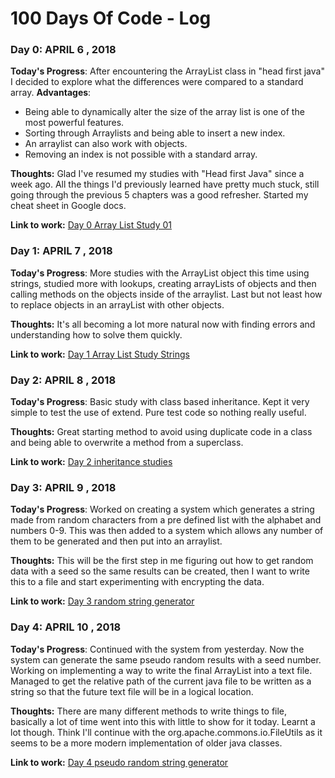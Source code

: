# 100 Days Of Code - Log

### Day 0: APRIL 6 , 2018

**Today's Progress**: After encountering the ArrayList class in "head first java" I decided to explore what the differences were compared to a standard array.
**Advantages**:
- Being able to dynamically alter the size of the array list is one of the most powerful features.
- Sorting through Arraylists and being able to insert a new index.
- An arraylist can also work with objects.
- Removing an index is not possible with a standard array.

**Thoughts:** Glad I've resumed my studies with "Head first Java" since a week ago. All the things I'd previously learned have pretty much stuck, still going through the previous 5 chapters was a good refresher.
Started my cheat sheet in Google docs.

**Link to work:** [Day 0 Array List Study 01](https://github.com/androvisuals/100-days-of-code/tree/master/Day%200%20Array%20List%20Study%20Java)

### Day 1: APRIL 7 , 2018

**Today's Progress**: More studies with the ArrayList object this time using strings, studied more with lookups, creating arrayLists of objects and then calling methods on the objects inside of the arraylist.
Last but not least how to replace objects in an arrayList with other objects.

**Thoughts:** It's all becoming a lot more natural now with finding errors and understanding how to solve them quickly.

**Link to work:** [Day 1 Array List Study Strings](https://github.com/androvisuals/100-days-of-code/tree/master/100%20days%20of%20code%20in%20here/Day%201%20array%20list%20study%20strings%20methods%20objects%20java)

### Day 2: APRIL 8 , 2018

**Today's Progress**: Basic study with class based inheritance. Kept it very simple to test the use of extend.
Pure test code so nothing really useful. 

**Thoughts:** Great starting method to avoid using duplicate code in a class and being able to overwrite a method from a superclass.

**Link to work:** [Day 2 inheritance studies](https://github.com/androvisuals/100-days-of-code/tree/master/100%20days%20of%20code%20in%20here/Day%202%20Inheritance%20study)

### Day 3: APRIL 9 , 2018

**Today's Progress**: Worked on creating a system which generates a string made from random characters from a pre defined list with the alphabet and numbers 0-9.
This was then added to a system which allows any number of them to be generated and then put into an arraylist.

**Thoughts:** This will be the first step in me figuring out how to get random data with a seed so the same results can be created, then I want to write this to a file and start experimenting with encrypting the data.

**Link to work:** [Day 3 random string generator](https://github.com/androvisuals/100-days-of-code/tree/master/100%20days%20of%20code%20in%20here/Day%2003%20random%20string%20generator%20java)

### Day 4: APRIL 10 , 2018

**Today's Progress**: Continued with the system from yesterday. Now the system can generate the same pseudo random results with a seed number. 
Working on implementing a way to write the final ArrayList into a text file.
Managed to get the relative path of the current java file to be written as a string so that the future text file will be in a logical location.

**Thoughts:** There are many different methods to write things to file, basically a lot of time went into this with little to show for it today. Learnt a lot though. Think I'll continue with the org.apache.commons.io.FileUtils as it seems to be a more modern implementation of older java classes.

**Link to work:** [Day 4 pseudo random string generator](https://github.com/androvisuals/100-days-of-code/tree/master/100%20days%20of%20code%20in%20here/Day%2004%20string%20generator%20to%20file)